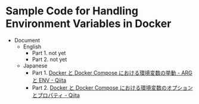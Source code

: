 # Sample Code for Handling Environment Variables in Docker

* Document
    * English
        * Part 1. not yet
        * Part 2. not yet
    * Japanese
        * Part 1. [Docker と Docker Compose における環境変数の挙動 - ARG と ENV - Qiita](https://qiita.com/domodomodomo/items/e0e9af5cb7c40b00759f)
        * Part 2. [Docker と Docker Compose における環境変数のオプションとプロパティ - Qiita](https://qiita.com/domodomodomo/items/b5cf643a77c576c959ed)
